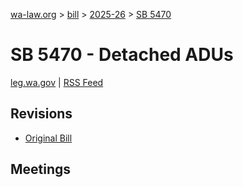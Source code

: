 [wa-law.org](/) > [bill](/bill/) > [2025-26](/bill/2025-26/) > [SB 5470](/bill/2025-26/sb/5470/)

# SB 5470 - Detached ADUs
[leg.wa.gov](https://app.leg.wa.gov/billsummary?BillNumber=5470&Year=2025&Initiative=false) | [RSS Feed](./rss.xml)

## Revisions
* [Original Bill](1/)

## Meetings